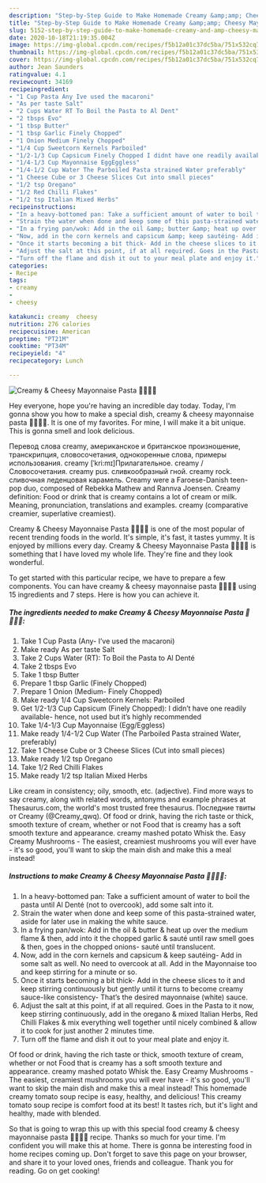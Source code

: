 ```yaml
---
description: "Step-by-Step Guide to Make Homemade Creamy &amp;amp; Cheesy Mayonnaise Pasta 🍝💁🏻‍♀️"
title: "Step-by-Step Guide to Make Homemade Creamy &amp;amp; Cheesy Mayonnaise Pasta 🍝💁🏻‍♀️"
slug: 5152-step-by-step-guide-to-make-homemade-creamy-and-amp-cheesy-mayonnaise-pasta
date: 2020-10-18T21:19:35.004Z
image: https://img-global.cpcdn.com/recipes/f5b12a01c37dc5ba/751x532cq70/creamy-cheesy-mayonnaise-pasta-🍝💁🏻♀️-recipe-main-photo.jpg
thumbnail: https://img-global.cpcdn.com/recipes/f5b12a01c37dc5ba/751x532cq70/creamy-cheesy-mayonnaise-pasta-🍝💁🏻♀️-recipe-main-photo.jpg
cover: https://img-global.cpcdn.com/recipes/f5b12a01c37dc5ba/751x532cq70/creamy-cheesy-mayonnaise-pasta-🍝💁🏻♀️-recipe-main-photo.jpg
author: Jean Saunders
ratingvalue: 4.1
reviewcount: 34169
recipeingredient:
- "1 Cup Pasta Any Ive used the macaroni"
- "As per taste Salt"
- "2 Cups Water RT To Boil the Pasta to Al Dent"
- "2 tbsps Evo"
- "1 tbsp Butter"
- "1 tbsp Garlic Finely Chopped"
- "1 Onion Medium Finely Chopped"
- "1/4 Cup Sweetcorn Kernels Parboiled"
- "1/2-1/3 Cup Capsicum Finely Chopped I didnt have one readily available hence not used but its highly recommended"
- "1/4-1/3 Cup Mayonnaise EggEggless"
- "1/4-1/2 Cup Water The Parboiled Pasta strained Water preferably"
- "1 Cheese Cube or 3 Cheese Slices Cut into small pieces"
- "1/2 tsp Oregano"
- "1/2 Red Chilli Flakes"
- "1/2 tsp Italian Mixed Herbs"
recipeinstructions:
- "In a heavy-bottomed pan: Take a sufficient amount of water to boil the pasta until Al Denté (not to overcook), add some salt into it."
- "Strain the water when done and keep some of this pasta-strained water, aside for later use in making the white sauce."
- "In a frying pan/wok: Add in the oil &amp; butter &amp; heat up over the medium flame &amp; then, add into it the chopped garlic &amp; sauté until raw smell goes &amp; then, goes in the chopped onions- sauté until translucent."
- "Now, add in the corn kernels and capsicum &amp; keep sautéing- Add in some salt as well. No need to overcook at all. Add in the Mayonnaise too and keep stirring for a minute or so."
- "Once it starts becoming a bit thick- Add in the cheese slices to it and keep stirring continuously but gently until it turns to become creamy sauce-like consistency- That’s the desired mayonnaise (white) sauce."
- "Adjust the salt at this point, if at all required. Goes in the Pasta to it now, keep stirring continuously, add in the oregano &amp; mixed Italian Herbs, Red Chilli Flakes &amp; mix everything well together until nicely combined &amp; allow it to cook for just another 2 minutes time."
- "Turn off the flame and dish it out to your meal plate and enjoy it."
categories:
- Recipe
tags:
- creamy
- 
- cheesy

katakunci: creamy  cheesy 
nutrition: 276 calories
recipecuisine: American
preptime: "PT21M"
cooktime: "PT34M"
recipeyield: "4"
recipecategory: Lunch

---
```



![Creamy &amp; Cheesy Mayonnaise Pasta 🍝💁🏻‍♀️](https://img-global.cpcdn.com/recipes/f5b12a01c37dc5ba/751x532cq70/creamy-cheesy-mayonnaise-pasta-🍝💁🏻♀️-recipe-main-photo.jpg)

Hey everyone, hope you're having an incredible day today. Today, I'm gonna show you how to make a special dish, creamy &amp; cheesy mayonnaise pasta 🍝💁🏻‍♀️. It is one of my favorites. For mine, I will make it a bit unique. This is gonna smell and look delicious.

Перевод слова creamy, американское и британское произношение, транскрипция, словосочетания, однокоренные слова, примеры использования. creamy [ˈkri:mɪ]Прилагательное. creamy /  Словосочетания. creamy pus. сливкообразный гной. creamy rock. сливочная леденцовая карамель. Creamy were a Faroese-Danish teen-pop duo, composed of Rebekka Mathew and Rannva Joensen. Creamy definition: Food or drink that is creamy contains a lot of cream or milk. Meaning, pronunciation, translations and examples. creamy (comparative creamier, superlative creamiest).

Creamy &amp; Cheesy Mayonnaise Pasta 🍝💁🏻‍♀️ is one of the most popular of recent trending foods in the world. It's simple, it's fast, it tastes yummy. It is enjoyed by millions every day. Creamy &amp; Cheesy Mayonnaise Pasta 🍝💁🏻‍♀️ is something that I have loved my whole life. They're fine and they look wonderful.


To get started with this particular recipe, we have to prepare a few components. You can have creamy &amp; cheesy mayonnaise pasta 🍝💁🏻‍♀️ using 15 ingredients and 7 steps. Here is how you can achieve it.

<!--inarticleads1-->

##### The ingredients needed to make Creamy &amp; Cheesy Mayonnaise Pasta 🍝💁🏻‍♀️:

1. Take 1 Cup Pasta (Any- I’ve used the macaroni)
1. Make ready As per taste Salt
1. Take 2 Cups Water (RT): To Boil the Pasta to Al Denté
1. Take 2 tbsps Evo
1. Take 1 tbsp Butter
1. Prepare 1 tbsp Garlic (Finely Chopped)
1. Prepare 1 Onion (Medium- Finely Chopped)
1. Make ready 1/4 Cup Sweetcorn Kernels: Parboiled
1. Get 1/2-1/3 Cup Capsicum (Finely Chopped): I didn’t have one readily available- hence, not used but it’s highly recommended
1. Take 1/4-1/3 Cup Mayonnaise (Egg/Eggless)
1. Make ready 1/4-1/2 Cup Water (The Parboiled Pasta strained Water, preferably)
1. Take 1 Cheese Cube or 3 Cheese Slices (Cut into small pieces)
1. Make ready 1/2 tsp Oregano
1. Take 1/2 Red Chilli Flakes
1. Make ready 1/2 tsp Italian Mixed Herbs


Like cream in consistency; oily, smooth, etc. (adjective). Find more ways to say creamy, along with related words, antonyms and example phrases at Thesaurus.com, the world&#39;s most trusted free thesaurus. Последние твиты от Creamy (@Creamy_qwq). Of food or drink, having the rich taste or thick, smooth texture of cream, whether or not Food that is creamy has a soft smooth texture and appearance. creamy mashed potato Whisk the. Easy Creamy Mushrooms - The easiest, creamiest mushrooms you will ever have - it&#39;s so good, you&#39;ll want to skip the main dish and make this a meal instead! 

<!--inarticleads2-->

##### Instructions to make Creamy &amp; Cheesy Mayonnaise Pasta 🍝💁🏻‍♀️:

1. In a heavy-bottomed pan: Take a sufficient amount of water to boil the pasta until Al Denté (not to overcook), add some salt into it.
1. Strain the water when done and keep some of this pasta-strained water, aside for later use in making the white sauce.
1. In a frying pan/wok: Add in the oil &amp; butter &amp; heat up over the medium flame &amp; then, add into it the chopped garlic &amp; sauté until raw smell goes &amp; then, goes in the chopped onions- sauté until translucent.
1. Now, add in the corn kernels and capsicum &amp; keep sautéing- Add in some salt as well. No need to overcook at all. Add in the Mayonnaise too and keep stirring for a minute or so.
1. Once it starts becoming a bit thick- Add in the cheese slices to it and keep stirring continuously but gently until it turns to become creamy sauce-like consistency- That’s the desired mayonnaise (white) sauce.
1. Adjust the salt at this point, if at all required. Goes in the Pasta to it now, keep stirring continuously, add in the oregano &amp; mixed Italian Herbs, Red Chilli Flakes &amp; mix everything well together until nicely combined &amp; allow it to cook for just another 2 minutes time.
1. Turn off the flame and dish it out to your meal plate and enjoy it.


Of food or drink, having the rich taste or thick, smooth texture of cream, whether or not Food that is creamy has a soft smooth texture and appearance. creamy mashed potato Whisk the. Easy Creamy Mushrooms - The easiest, creamiest mushrooms you will ever have - it&#39;s so good, you&#39;ll want to skip the main dish and make this a meal instead! This homemade creamy tomato soup recipe is easy, healthy, and delicious! This creamy tomato soup recipe is comfort food at its best! It tastes rich, but it&#39;s light and healthy, made with blended. 

So that is going to wrap this up with this special food creamy &amp; cheesy mayonnaise pasta 🍝💁🏻‍♀️ recipe. Thanks so much for your time. I'm confident you will make this at home. There is gonna be interesting food in home recipes coming up. Don't forget to save this page on your browser, and share it to your loved ones, friends and colleague. Thank you for reading. Go on get cooking!
